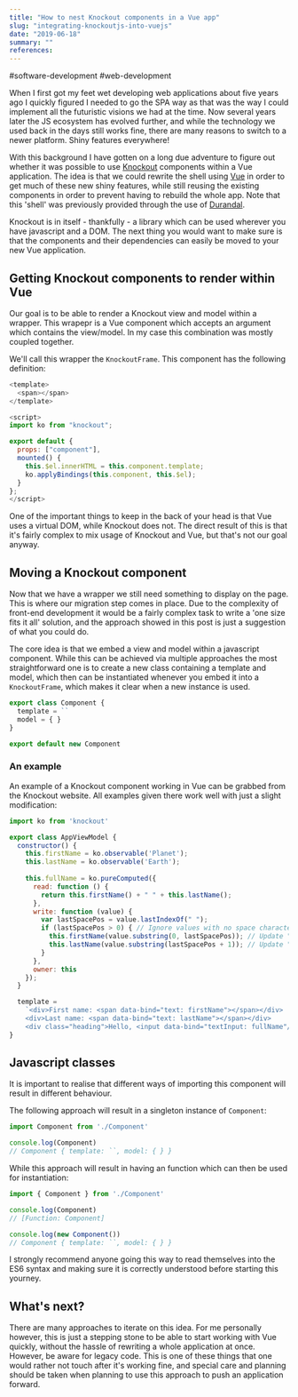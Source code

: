 ```yaml
---
title: "How to nest Knockout components in a Vue app"
slug: "integrating-knockoutjs-into-vuejs"
date: "2019-06-18"
summary: ""
references: 
---
```


#software-development #web-development

When I first got my feet wet developing web applications about five years ago I quickly figured I needed to go the SPA way as that was the way I could implement all the futuristic visions we had at the time. Now several years later the JS ecosystem has evolved further, and while the technology we used back in the days still works fine, there are many reasons to switch to a newer platform. Shiny features everywhere!

With this background I have gotten on a long due adventure to figure out whether it was possible to use [Knockout](https://knockoutjs.com/) components within a Vue application. The idea is that we could rewrite the shell using [Vue](https://vuejs.org/) in order to get much of these new shiny features, while still reusing the existing components in order to prevent having to rebuild the whole app. Note that this 'shell' was previously provided through the use of [Durandal](http://durandaljs.com/).

Knockout is in itself - thankfully - a library which can be used wherever you have javascript and a DOM. The next thing you would want to make sure is that the components and their dependencies can easily be moved to your new Vue application.

## Getting Knockout components to render within Vue

Our goal is to be able to render a Knockout view and model within a wrapper. This wrapepr is a Vue component which accepts an argument which contains the view/model. In my case this combination was mostly coupled together.

We'll call this wrapper the `KnockoutFrame`. This component has the following definition:

```js
<template>
  <span></span>
</template>

<script>
import ko from "knockout";

export default {
  props: ["component"],
  mounted() {
    this.$el.innerHTML = this.component.template;
    ko.applyBindings(this.component, this.$el);
  }
};
</script>
```

One of the important things to keep in the back of your head is that Vue uses a virtual DOM, while Knockout does not. The direct result of this is that it's fairly complex to mix usage of Knockout and Vue, but that's not our goal anyway.


## Moving a Knockout component

Now that we have a wrapper we still need something to display on the page. This is where our migration step comes in place. Due to the complexity of front-end development it would be a fairly complex task to write a 'one size fits it all' solution, and the approach showed in this post is just a suggestion of what you could do.

The core idea is that we embed a view and model within a javascript component. While this can be achieved via multiple approaches the most straightforward one is to create a new class containing a template and model, which then can be instantiated whenever you embed it into a `KnockoutFrame`, which makes it clear when a new instance is used.

```js
export class Component {
  template = ``
  model = { }
}

export default new Component
```

### An example

An example of a Knockout component working in Vue can be grabbed from the Knockout website. All examples given there work well with just a slight modification:

```js
import ko from 'knockout'

export class AppViewModel {
  constructor() {
    this.firstName = ko.observable('Planet');
    this.lastName = ko.observable('Earth');
  
    this.fullName = ko.pureComputed({
      read: function () {
        return this.firstName() + " " + this.lastName();
      },
      write: function (value) {
        var lastSpacePos = value.lastIndexOf(" ");
        if (lastSpacePos > 0) { // Ignore values with no space character
          this.firstName(value.substring(0, lastSpacePos)); // Update "firstName"
          this.lastName(value.substring(lastSpacePos + 1)); // Update "lastName"
        }
      },
      owner: this
    });
  }

  template =
    `<div>First name: <span data-bind="text: firstName"></span></div>
    <div>Last name: <span data-bind="text: lastName"></span></div>
    <div class="heading">Hello, <input data-bind="textInput: fullName"/></div>`
}
```

## Javascript classes

It is important to realise that different ways of importing this component will result in different behaviour.

The following approach will result in a singleton instance of `Component`:

```js
import Component from './Component'

console.log(Component)
// Component { template: ``, model: { } }
```

While this approach will result in having an function which can then be used for instantiation:

```js
import { Component } from './Component'

console.log(Component)
// [Function: Component]

console.log(new Component())
// Component { template: ``, model: { } }
```

I strongly recommend anyone going this way to read themselves into the ES6 syntax and making sure it is correctly understood before starting this yourney. 


## What's next?

There are many approaches to iterate on this idea. For me personally however, this is just a stepping stone to be able to start working with Vue quickly, without the hassle of rewriting a whole application at once. However, be aware for legacy code. This is one of these things that one would rather not touch after it's working fine, and special care and planning should be taken when planning to use this approach to push an application forward.
